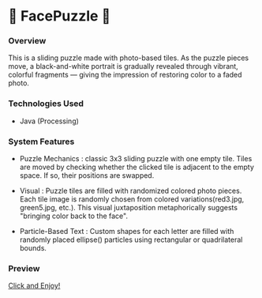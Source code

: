 # 🧩 FacePuzzle 🧩

### Overview
This is a sliding puzzle made with photo-based tiles. As the puzzle pieces move, a black-and-white portrait is gradually revealed through vibrant, colorful fragments — giving the impression of restoring color to a faded photo.


### Technologies Used
- Java (Processing)


### System Features 
- Puzzle Mechanics : classic 3x3 sliding puzzle with one empty tile. Tiles are moved by checking whether the clicked tile is adjacent to the empty space. If so, their positions are swapped.

- Visual : Puzzle tiles are filled with randomized colored photo pieces. Each tile image is randomly chosen from colored variations(red3.jpg, green5.jpg, etc.). This visual juxtaposition metaphorically suggests "bringing color back to the face".

- Particle-Based Text : Custom shapes for each letter are filled with randomly placed ellipse() particles using rectangular or quadrilateral bounds.


### Preview 
[Click and Enjoy!](./preview.mov)
